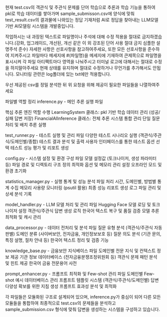 현재 test.csv의 객관식 및 주관식 문제를 단어 학습으로 추론과 학습 기능을 통하여 pkl로 학습 데이터를 쌓아가며 sample_submisson.csv에 양식에 맞춰 test_result.csv의 결과물에 나와있는 정답 기재처럼 AI로 정답을 찾아내는 LLM모델 기반 AI모델링 시스템을 개발중입니다.

작업하시는 내 과장된 텍스트로 파일명이나 주석에 대해 수정 적용을 절대로 금지하겠습니다.(강화, 업그레이드, 개선된, 개선 같은 이 외 강조된 단어 사용 절대 금지 심플한 설명주석 준수) 자세한 사항은 선호사항을 참고하여주세요, 또한 모든 선호사항을 준수하여 지켜주시고
파일마다 메세지에 #(파일명)을 메세지에 기재하여 큰제목으로 파일명을 표시시켜 각 파일 아티팩트마다 영역을 나눠주시고
터미널 로고에 대해서는 절대로 수정을 하지말아주세요 현재 상태를 유지하며 절대로 수정하거나 무언가를 추가해서도 안됩니다. 모니터링 관련은 log폴더에 있는 txt에만 적용합니다.


우선 제공된 csv를 정밀 분석한 뒤 위 요청을 위해 제공이 필요한 파일들을 나열하여주세요

파일별 역할 정리
inference.py - 메인 추론 실행 파일

핵심 추론 엔진 역할 수행
LearningSystem 클래스: pkl 기반 학습 데이터 관리 (성공/실패 답변 저장)
FinancialAIInference 클래스: 전체 추론 시스템 통합 관리
단일 질문 처리 및 배치 추론 실행

test_runner.py - 테스트 실행 및 관리 파일
다양한 테스트 시나리오 실행 (객관식/주관식/도메인별/종합)
테스트 결과 분석 및 출력
사용자 인터페이스를 통한 테스트 옵션 선택
테스트 성능 평가 및 리포트 생성

config.py - 시스템 설정 및 환경 구성 파일
모델 설정값 (토크나이저, 생성 파라미터 등)
파일 경로 및 디렉토리 구조 정의
최적화 옵션 및 메모리 관리 설정
오프라인 모드 및 환경 초기화

statistics_manager.py - 실행 통계 및 성능 분석 파일
처리 시간, 도메인별, 방법별 통계 수집
메모리 사용량 모니터링 (psutil 활용)
최종 성능 리포트 생성
로그 파일 관리 및 상세 분석 기록

model_handler.py - LLM 모델 처리 및 관리 파일
Hugging Face 모델 로딩 및 토크나이저 설정
객관식/주관식 답변 생성 로직
한국어 텍스트 복구 및 품질 검증
모델 추론 최적화 및 캐시 관리

data_processor.py - 데이터 전처리 및 분석 파일
질문 유형 분석 (객관식/주관식 자동 판별)
도메인 분류 (사이버보안, 전자금융, 개인정보보호 등)
질문 의도 분석 (기관 문의, 특징 설명, 절차 안내 등)
한국어 텍스트 정리 및 검증 기능

knowledge_base.py - 금융보안 지식베이스 파일
도메인별 전문 지식 및 컨텍스트 정보 제공
기관 정보 데이터베이스 (전자금융분쟁조정위원회 등)
객관식 문제 패턴 분석 및 힌트 제공
한국어 금융 전문용어 사전

prompt_enhancer.py - 프롬프트 최적화 및 Few-shot 관리 파일
도메인별 Few-shot 예시 데이터베이스 관리
프롬프트 템플릿 시스템 (객관식/주관식/도메인별)
답변 다양성 확보를 위한 지침 생성
프롬프트 효과성 분석 및 최적화

각 파일들은 모듈화된 구조로 설계되어 있으며, inference.py가 중심이 되어 다른 모든 모듈들을 통합하여 최종적으로 test.csv의 문제들을 분석하고 sample_submission.csv 형식에 맞춰 답변을 생성하는 시스템을 구성하고 있습니다.